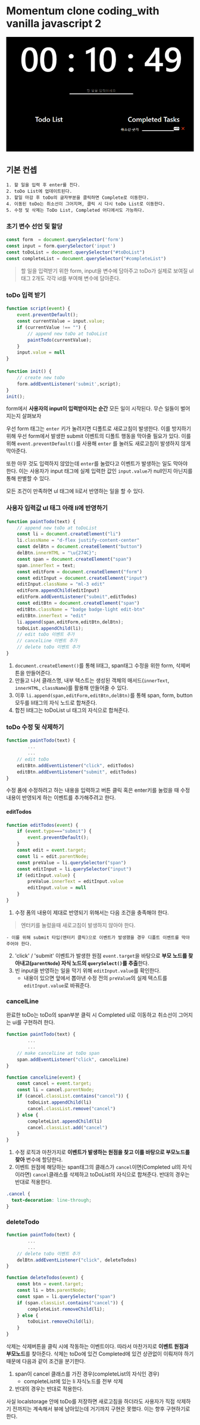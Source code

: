 # Momentum clone coding_with vanilla javascript 2

![image-20200520001229052](image-20200520001229052.png)

## 기본 컨셉
    1. 할 일을 입력 후 enter를 친다. 
    2. toDo List에 업데이트된다. 
    3. 할일 마감 후 toDo의 글자부분을 클릭하면 Complete로 이동한다. 
    4. 이동된 toDo는 취소선이 그어지며, 클릭 시 다시 toDo List로 이동한다. 
    5. 수정 및 삭제는 ToDo List, Completed 어디에서도 가능하다. 


### 초기 변수 선언 및 할당 
```javascript
const form  = document.querySelector('form')
const input = form.querySelector('input')
const toDoList = document.querySelector("#toDoList")
const completeList = document.querySelector("#completeList")
```
> 할 일을 입력받기 위한 form, input을 변수에 담아주고 toDo가 실제로 보여질 ul태그 2개도 각각 id를 부여해 변수에 담아준다. 

### toDo 입력 받기

```javascript
function script(event) {
    event.preventDefault();
    const currentValue = input.value;
    if (currentValue !== "") {
        // append new toDo at toDoList
        paintTodo(currentValue);
    }
    input.value = null
}

function init() {
    // create new toDo
    form.addEventListener('submit',script);
}
init();
```
form에서 **사용자의 input이 입력받아지는 순간** 모든 일이 시작된다. 무슨 일들이 벌어지는지 살펴보자

우선 form 태그는 `enter` 키가 눌려지면 디폴트로 새로고침이 발생한다. 이를 방지하기 위해 우선 form에서 발생한 submit 이벤트의 디폴트 행동을 막아줄 필요가 있다. 이를 위해 `event.preventDefault()`를 사용해 `enter` 를 눌러도 새로고침이 발생하지 않게 막아준다. 

또한 아무 것도 입력하지 않았는데 `enter`를 눌렀다고 이벤트가 발생하는 일도 막아야 한다. 이는 사용자가 input 태그에 실제 입력한 값인 `input.value`가 null인지 아닌지를 통해 판별할 수 있다. 

모든 조건이 만족하면 ul 태그에 li로서 반영하는 일을 할 수 있다. 

### 사용자 입력값 ul 태그 아래 li에 반영하기
```javascript
function paintTodo(text) {
    // append new toDo at toDoList
    const li = document.createElement("li")
    li.className = "d-flex justify-content-center"
    const delBtn = document.createElement("button")
    delBtn.innerHTML = "\u{274C}";
    const span = document.createElement("span")
    span.innerText = text;
    const editForm = document.createElement("form")
    const editInput = document.createElement("input")
    editInput.className = "ml-3 edit"
    editForm.appendChild(editInput)
    editForm.addEventListener("submit",editTodos)
    const editBtn = document.createElement("span")
    editBtn.className = "badge badge-light edit-btn"
    editBtn.innerText = "edit"
    li.append(span,editForm,editBtn,delBtn);
    toDoList.appendChild(li);
    // edit toDo 이벤트 추가
    // cancelLine 이벤트 추가
    // delete toDo 이벤트 추가
}
```
1. `document.createElement()`를 통해 li태그, span태그 수정을 위한 form, 삭제버튼을 만들어준다.
2. 만들고 나서 클래스명, 내부 텍스트는 생성된 객체의 매서드(`innerText`, `innerHTML`, `className`)를 활용해 만들어줄 수 있다.
3. 이후 `li.append(span,editForm,editBtn,delBtn)`를 통해 span, form, button 모두를 li태그의 자식 노드로 합쳐준다. 
4. 합친 li태그는 toDoList ul 태그의 자식으로 합쳐준다. 

### toDo 수정 및 삭제하기
```javascript
function paintTodo(text) {
        ...
        ...
    // edit toDo
    editBtn.addEventListener("click", editTodos)
    editBtn.addEventListener("submit", editTodos)
}
```
수정 폼에 수정하려고 하는 내용을 입력하고 버튼 클릭 혹은 enter키를 눌렀을 때 수정 내용이 반영되게 하는 이벤트를 추가해주려고 한다. 

#### editTodos
```javascript
function editTodos(event) {
    if (event.type==="submit") {
        event.preventDefault();
    }
    const edit = event.target;
    const li = edit.parentNode;
    const preValue = li.querySelector("span")
    const editInput = li.querySelector("input")
    if (editInput.value) {
        preValue.innerText = editInput.value
        editInput.value = null
    }
}
```
1. 수정 폼의 내용이 제대로 반영되기 위해서는 다음 조건을 충족해야 한다. 
> 엔터키를 눌렀을때 새로고침이 발생하지 않아야 한다. 
  
    - 이를 위해 submit 타입(엔터키 클릭)으로 이벤트가 발생했을 경우 디폴트 이벤트를 막아주어야 한다. 
2. 'click' / 'submit' 이벤트가 발생한 원점 `event.target`을 바탕으로 **부모 노드를 찾아내고(`parentNode`) 자식 노드의 `querySelect()`를 추출**한다. 
3. 빈 input을 반영하는 일을 막기 위해 `editInput.value`를 확인한다. 
    - 내용이 있으면 앞에서 뽑아낸 수정 전의 `preValue`의 실제 텍스트를 `editInput.value`로 바꿔준다. 

### cancelLine
완료한 toDo는 toDo의 span부분 클릭 시 Completed ul로 이동하고 취소선이 그어지는 ui를 구현하려 한다. 
```javascript
function paintTodo(text) {
        ...
        ...
    // make cancelLine at toDo span
    span.addEventListener("click", cancelLine)
}
```
```javascript
function cancelLine(event) {
    const cancel = event.target;
    const li = cancel.parentNode;
    if (cancel.classList.contains("cancel")) {
        toDoList.appendChild(li)
        cancel.classList.remove("cancel")
    } else {
        completeList.appendChild(li)
        cancel.classList.add("cancel")
    }
}
```
1. 수정 로직과 마찬가지로 **이벤트가 발생하는 원점을 찾고 이를 바탕으로 부모노드를 찾아** 변수에 할당한다. 
2. 이벤트 원점에 해당하는 span태그의 클래스가 `cancel`이면(Completed ul의 자식이라면) `cancel`클래스를 삭제하고 toDoList의 자식으로 합쳐준다. 반대의 경우는 반대로 적용한다. 
```css
.cancel {
  text-decoration: line-through;
}
```

### deleteTodo
```javascript
function paintTodo(text) {
        ...
        ...
    // delete toDo 이벤트 추가
    delBtn.addEventListener("click", deleteTodos)
}
```

```javascript
function deleteTodos(event) {
    const btn = event.target;
    const li = btn.parentNode;
    const span = li.querySelector("span")
    if (span.classList.contains("cancel")) {
        completeList.removeChild(li);
    } else {
        toDoList.removeChild(li);
    }
}
```
삭제는 삭제버튼을 클릭 시에 작동하는 이벤트이다. 따라서 마찬가지로 **이벤트 원점과 부모노드**를 찾아준다. 삭제는 toDo에 있건 Completed에 있건 상관없이 이뤄저야 하기 때문에 다음과 같이 조건을 분기한다. 
1. span이 cancel 클래스를 가진 경우(completeList의 자식인 경우)
    - completeList에 있는 li 자식노드를 전부 삭제
2. 반대의 경우는 반대로 적용한다. 

사실 localstorage 안에 toDo를 저장하면 새로고침을 하더라도 사용자가 직접 삭제하기 전까지는 계속해서 뷰에 남아있는데 거기까지 구현은 못했다. 이는 향후 구현하기로 한다. 